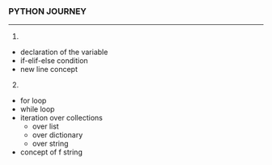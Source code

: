 ### PYTHON JOURNEY
***
1.
- declaration of the variable
- if-elif-else condition
- new line concept

2.
- for loop
- while loop
- iteration over collections
    - over list
    - over dictionary
    - over string
- concept of f string
